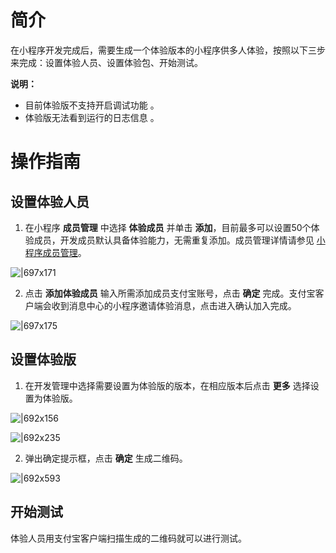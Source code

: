 # 简介
在小程序开发完成后，需要生成一个体验版本的小程序供多人体验，按照以下三步来完成：设置体验人员、设置体验包、开始测试。

**说明：**

- 目前体验版不支持开启调试功能 。
- 体验版无法看到运行的日志信息 。

# 操作指南
## 设置体验人员

1. 在小程序 **成员管理** 中选择 **体验成员** 并单击 **添加**，目前最多可以设置50个体验成员，开发成员默认具备体验能力，无需重复添加。成员管理详情请参见 [小程序成员管理](/mini/introduce/member)。

![|697x171](https://cdn.nlark.com/yuque/0/2022/png/179989/1648188337541-db2f72d9-df89-4ddb-a9bf-b81b8c12cef0.png)

2. 点击 **添加体验成员** 输入所需添加成员支付宝账号，点击 **确定** 完成。支付宝客户端会收到消息中心的小程序邀请体验消息，点击进入确认加入完成。

![|697x175](https://cdn.nlark.com/yuque/0/2022/png/179989/1648188373453-f79f2113-7f64-4351-ac41-e1f1f3bd07dd.png)

## 设置体验版

1. 在开发管理中选择需要设置为体验版的版本，在相应版本后点击 **更多** 选择设置为体验版。

![|692x156](https://gw.alipayobjects.com/zos/skylark-tools/public/files/8df16e257b9eb05e039b660fd1633530.png#align=left&display=inline&height=156&margin=%5Bobject%20Object%5D&originHeight=156&originWidth=692&status=done&style=none&width=692)

![|692x235](https://gw.alipayobjects.com/zos/skylark-tools/public/files/89d0946552b9f82f0f05d9add35ac005.png#align=left&display=inline&height=235&margin=%5Bobject%20Object%5D&originHeight=235&originWidth=692&status=done&style=none&width=692)

2. 弹出确定提示框，点击 **确定** 生成二维码。

![|692x593](https://gw.alipayobjects.com/zos/skylark-tools/public/files/a68913e02edd6a85301cffd41c3f37fc.png#align=left&display=inline&height=593&margin=%5Bobject%20Object%5D&originHeight=593&originWidth=692&status=done&style=none&width=692)

## 开始测试
体验人员用支付宝客户端扫描生成的二维码就可以进行测试。

